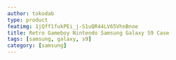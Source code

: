 ```yaml
---
author: tokodab
type: product
featimg: 1jQff1fukPEi_j-S1uQR44LV65VhnBnoe
title: Retro Gameboy Nintendo Samsung Galaxy S9 Case
tags: [samsung, galaxy, s9]
category: [samsung]
---
```

